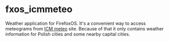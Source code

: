 fxos_icmmeteo
=============

Weather application for FirefoxOS. It's a convenient way to access meteograms from 
[ICM meteo][1] site. Because of that it only contains weather information for Polish 
cities and some nearby capital cities.

  [1]: http://meteo.pl/
